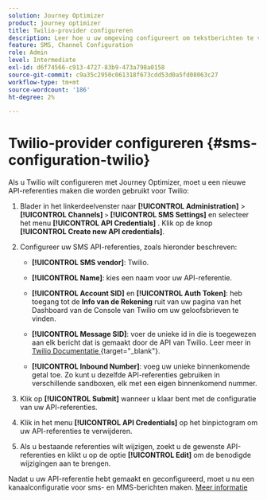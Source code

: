 ```yaml
---
solution: Journey Optimizer
product: journey optimizer
title: Twilio-provider configureren
description: Leer hoe u uw omgeving configureert om tekstberichten te verzenden met Journey Optimizer met Twilio
feature: SMS, Channel Configuration
role: Admin
level: Intermediate
exl-id: d6f74566-c913-4727-83b9-473a798a0158
source-git-commit: c9a35c2950c061318f673cdd53d0a5fd08063c27
workflow-type: tm+mt
source-wordcount: '186'
ht-degree: 2%

---
```


# Twilio-provider configureren {#sms-configuration-twilio}

Als u Twilio wilt configureren met Journey Optimizer, moet u een nieuwe API-referenties maken die worden gebruikt voor Twilio:

1. Blader in het linkerdeelvenster naar **[!UICONTROL Administration]** > **[!UICONTROL Channels]** `>` **[!UICONTROL SMS Settings]** en selecteer het menu **[!UICONTROL API Credentials]** . Klik op de knop **[!UICONTROL Create new API credentials]**.

1. Configureer uw SMS API-referenties, zoals hieronder beschreven:

   * **[!UICONTROL SMS vendor]**: Twilio.

   * **[!UICONTROL Name]**: kies een naam voor uw API-referentie.

   * **[!UICONTROL Account SID]** en **[!UICONTROL Auth Token]**: heb toegang tot de **Info van de Rekening** ruit van uw pagina van het Dashboard van de Console van Twilio om uw geloofsbrieven te vinden.

   * **[!UICONTROL Message SID]**: voer de unieke id in die is toegewezen aan elk bericht dat is gemaakt door de API van Twilio. Leer meer in [ Twilio Documentatie ](https://support.twilio.com/hc/en-us/articles/223134387-What-is-a-Message-SID-) {target="_blank"}.

   * **[!UICONTROL Inbound Number]**: voeg uw unieke binnenkomende getal toe. Zo kunt u dezelfde API-referenties gebruiken in verschillende sandboxen, elk met een eigen binnenkomend nummer.

1. Klik op **[!UICONTROL Submit]** wanneer u klaar bent met de configuratie van uw API-referenties.

1. Klik in het menu **[!UICONTROL API Credentials]** op het binpictogram om uw API-referenties te verwijderen.

1. Als u bestaande referenties wilt wijzigen, zoekt u de gewenste API-referenties en klikt u op de optie **[!UICONTROL Edit]** om de benodigde wijzigingen aan te brengen.

Nadat u uw API-referentie hebt gemaakt en geconfigureerd, moet u nu een kanaalconfiguratie voor sms- en MMS-berichten maken. [Meer informatie](sms-configuration-surface.md)
